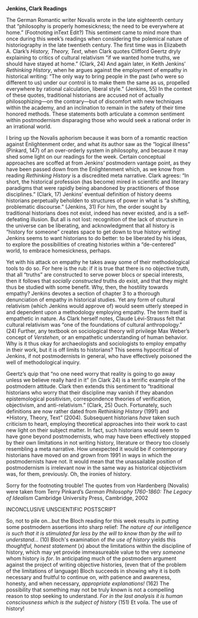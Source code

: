 **Jenkins, Clark Readings**
	
The German Romantic writer Novalis wrote in the late eighteenth century that “philosophy is properly homesickness; the need to be everywhere at home.” (Footnoting inText Edit?) This sentiment came to mind more than once during this week’s readings when considering the polemical nature of historiography in the late twentieth century.  The first time was in Elizabeth A. Clark’s *History, Theory, Text*, when Clark quotes Clifford Geertz dryly explaining to critics of cultural relativism “if we wanted home truths, we should have stayed at home.” (Clark, 24)  And again later, in Keith Jenkins’ *Rethinking History*, when he argues against the employment of empathy in historical writing: “The only way to bring people in the past (who were so different to us) under our control is to make them the same as us, propelled everywhere by rational calculation, liberal style.” (Jenkins, 55)  In the context of these quotes, traditional historians are accused not of actually philosophizing—on the contrary—but of discomfort with new techniques within the academy, and an inclination to remain in the safety of their time honored methods.  These statements both articulate a common sentiment within postmodernism disparaging those who would seek a rational order in an irrational world.  

I bring up the Novalis aphorism because it was born of a romantic reaction against Enlightenment order, and what its author saw as the “logical illness” (Pinkard, 147) of an over-orderly system in philosophy, and because it may shed some light on our readings for the week.  Certain conceptual approaches are scoffed at from Jenkins’ postmodern vantage point, as they have been passed down from the Enlightenment which, as we know from reading *Rethinking History* is a discredited meta narrative. Clark agrees: “In short, the historical profession (has become) mired in scientific and literary paradigms that were rapidly being abandoned by practitioners of those disciplines.” (Clark, 17)  Jenkins’ eventual definition of history deems historians perpetually beholden to structures of power in what is “a shifting, problematic discourse.” (Jenkins, 31)  For him, the order sought by traditional historians does not exist, indeed has never existed, and is a self-defeating illusion.  But all is not lost: recognition of the lack of structure in the universe can be liberating, and acknowledgment that all history is “history for someone” creates space to get down to true history writing!  Jenkins seems to want historians to do better: to be liberated by his ideas, to explore the possibilities of creating histories within a “de-centered” world, to embrace homesickness, perhaps.  

Yet with his attack on empathy he takes away some of their methodological tools to do so.  For here is the rub: if it is true that there is no objective truth, that all “truths” are constructed to serve power blocs or special interests, then it follows that *socially constructed* truths *do* exist, and that they might thus be studied with some benefit.  Why, then, the hostility towards empathy?  Jenkins devotes a section of chapter 3 to a thorough denunciation of empathy in historical studies.  Yet any form of cultural relativism (which Jenkins would approve of) would seem utterly steeped in and dependent upon a methodology employing empathy.  The term itself is empathetic in nature.  As Clark herself notes, Claude Lévi-Strauss felt that cultural relativism was “one of the foundations of cultural anthropology.” (24)  Further, any textbook on sociological theory will privilege Max Weber’s concept of *Verstehen*, or an empathetic understanding of human behavior.  Why is it thus okay for archaeologists and sociologists to employ empathy in their work, but it is off limits to historians?  This seems hypocritical of Jenkins, if not postmodernists in general, who have effectively poisoned the well of methodological inquiry.   

Geertz’s quip that “no one need worry that reality is going to go away unless we believe really hard in it” (in Clark 24) is a terrific example of the postmodern attitude.  Clark then extends this sentiment to “traditional historians who worry that their discipline may vanish if they abandon epistemological positivism, correspondence theories of verification, objectivism, and anti-relativism.” (Clark, 25)  Ouch.  Fortunately, such definitions are now rather dated from *Rethinking History* (1991) and *History, Theory, Text” (2004).  Subsequent historians *have* taken such criticism to heart, employing theoretical approaches into their work to cast new light on their subject matter.  In fact, such historians would seem to have gone beyond postmodernists, who may have been effectively stopped by their own limitations in not writing history, literature or theory too closely resembling a meta narrative.  How unexpected it would be if contemporary historians have moved on and grown from 1991 in ways in which the postmodernists have not.  It would mean that the unassailable position of postmodernism is irrelevant now in the same way as historical objectivism was, for them, previously.  Oh, the ironies of history.  

Sorry for the footnoting trouble!  The quotes from von Hardenberg (Novalis) were taken from Terry Pinkard’s *German Philosophy 1760-1860: The Legacy of Idealism* Cambridge University Press, Cambridge, 2002


INCONCLUSIVE UNSCIENTIFIC POSTSCRIPT

So, not to pile on...but the Bloch reading for this week results in putting some postmodern assertions into sharp relief: 
*The nature of our intelligence is such that it is stimulated far less by the will to know than by the will to understand...* (10) Bloch's examination of *the use of history* yields this *thoughtful, honest statement* (x) about the limitations within the discipline of history, which may yet provide immeasureable value to the very *someone* whom history is *for*. In anticipating much of the postmodern argument against the project of writing objective histories, (even that of the problem of the limitations of language) Bloch succeeds in showing why it is both necessary and fruitful to continue on, with patience and awareness, honesty, and when necessary, *appropriate explanations!* (162)  The possibility that something may not be truly known is not a compelling reason to stop seeking to understand. *For in the last analysis it is human consciousness which is the subject of history* (151) Et voila. The use of history!        
